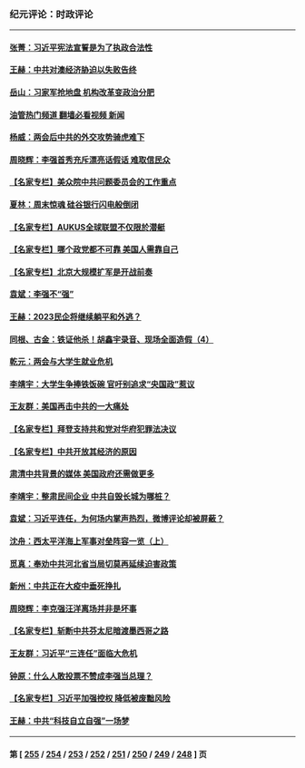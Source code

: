 ### 纪元评论：时政评论
---
#### [张菁：习近平宪法宣誓是为了执政合法性](../../pages/nsc1025/n13951023.md?03160330) 
#### [王赫：中共对澳经济胁迫以失败告终](../../pages/nsc1025/n13950740.md?03160330) 
#### [岳山：习家军抢地盘 机构改革变政治分肥](../../pages/nsc1025/n13950578.md?03160330) 
#### [油管热门频道 翻墙必看视频 新闻](ok?03160330)
#### [杨威：两会后中共的外交攻势骑虎难下](../../pages/nsc1025/n13950428.md?03160330) 
#### [周晓辉：李强首秀充斥漂亮话假话 难取信民众](../../pages/nsc1025/n13950253.md?03160330) 
#### [【名家专栏】美众院中共问题委员会的工作重点](../../pages/nsc1025/n13949440.md?03160330) 
#### [夏林：周末惊魂 硅谷银行闪电般倒闭](../../pages/nsc1025/n13950224.md?03160330) 
#### [【名家专栏】AUKUS全球联盟不仅限於潜艇](../../pages/nsc1025/n13950057.md?03160330) 
#### [【名家专栏】哪个政党都不可靠 美国人需靠自己](../../pages/nsc1025/n13948203.md?03160330) 
#### [【名家专栏】北京大规模扩军是开战前奏](../../pages/nsc1025/n13944984.md?03160330) 
#### [袁斌：李强不“强”](../../pages/nsc1025/n13949997.md?03160330) 
#### [王赫：2023民企将继续躺平和外逃？](../../pages/nsc1025/n13949836.md?03160330) 
#### [同根、古金：铁证他杀！胡鑫宇录音、现场全面造假（4）](../../pages/nsc1025/n13949761.md?03160330) 
#### [乾元：两会与大学生就业危机](../../pages/nsc1025/n13949720.md?03160330) 
#### [李靖宇：大学生争捧铁饭碗 官吁别追求“央国政”惹议](../../pages/nsc1025/n13949629.md?03160330) 
#### [王友群：美国再击中共的一大痛处](../../pages/nsc1025/n13949694.md?03160330) 
#### [【名家专栏】拜登支持共和党对华府犯罪法决议](../../pages/nsc1025/n13949453.md?03160330) 
#### [【名家专栏】中共开放其经济的原因](../../pages/nsc1025/n13949451.md?03160330) 
#### [肃清中共背景的媒体 美国政府还需做更多](../../pages/nsc1025/n13949075.md?03160330) 
#### [李靖宇：整肃民间企业 中共自毁长城为哪桩？](../../pages/nsc1025/n13949584.md?03160330) 
#### [袁斌：习近平连任，为何场内掌声热烈，微博评论却被屏蔽？](../../pages/nsc1025/n13949208.md?03160330) 
#### [沈舟：西太平洋海上军事对垒阵容一览（上）](../../pages/nsc1025/n13948876.md?03160330) 
#### [觅真：奉劝中共河北省当局切莫再延续迫害政策](../../pages/nsc1025/n13948886.md?03160330) 
#### [新州：中共正在大疫中垂死挣扎](../../pages/nsc1025/n13948847.md?03160330) 
#### [周晓辉：李克强汪洋离场并非是坏事](../../pages/nsc1025/n13948801.md?03160330) 
#### [【名家专栏】斩断中共芬太尼暗渡墨西哥之路](../../pages/nsc1025/n13948027.md?03160330) 
#### [王友群：习近平“三连任”面临大危机](../../pages/nsc1025/n13948171.md?03160330) 
#### [钟原：什么人敢投票不赞成李强当总理？](../../pages/nsc1025/n13948195.md?03160330) 
#### [【名家专栏】习近平加强控权 降低被废黜风险](../../pages/nsc1025/n13948006.md?03160330) 
#### [王赫：中共“科技自立自强”一场梦](../../pages/nsc1025/n13947913.md?03160330) 

---
#### 第 [ [255](./255.md?03160330) / [254](./254.md?03160330) / [253](./253.md?03160330) / [252](./252.md?03160330) / [251](./251.md?03160330) / [250](./250.md?03160330) / [249](./249.md?03160330) / [248](./248.md?03160330) ] 页
